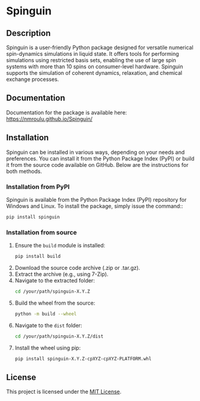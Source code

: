 # Spinguin

## Description
Spinguin is a user-friendly Python package designed for versatile numerical
spin-dynamics simulations in liquid state. It offers tools for performing
simulations using restricted basis sets, enabling the use of large spin systems
with more than 10 spins on consumer-level hardware. Spinguin supports the
simulation of coherent dynamics, relaxation, and chemical exchange processes.

## Documentation
Documentation for the package is available here:
https://nmroulu.github.io/Spinguin/

## Installation
Spinguin can be installed in various ways, depending on your needs and
preferences. You can install it from the Python Package Index (PyPI) or build it
from the source code available on GitHub. Below are the instructions for both
methods.

### Installation from PyPI
Spinguin is available from the Python Package Index (PyPI) repository for
Windows and Linux. To install the package, simply issue the command::

```bash
pip install spinguin
```

### Installation from source
1. Ensure the `build` module is installed:
    ```bash
    pip install build
    ```
2. Download the source code archive (.zip or .tar.gz).
3. Extract the archive (e.g., using 7-Zip).
4. Navigate to the extracted folder:
    ```bash
    cd /your/path/spinguin-X.Y.Z
    ```
5. Build the wheel from the source:
    ```bash
    python -m build --wheel
    ```
6. Navigate to the `dist` folder:
    ```bash
    cd /your/path/spinguin-X.Y.Z/dist
    ```
7. Install the wheel using pip:
    ```bash
    pip install spinguin-X.Y.Z-cpXYZ-cpXYZ-PLATFORM.whl
    ```

## License
This project is licensed under the [MIT License](LICENSE).